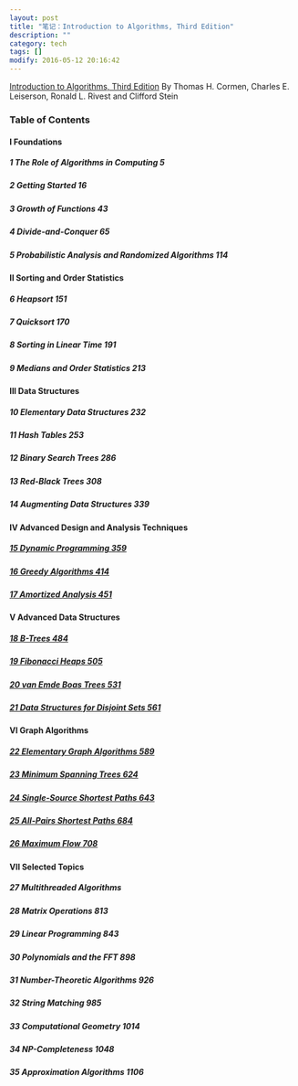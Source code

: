 ```yaml
---
layout: post
title: "笔记：Introduction to Algorithms, Third Edition"
description: ""
category: tech
tags: []
modify: 2016-05-12 20:16:42
---
```


[Introduction to Algorithms, Third Edition](https://mitpress.mit.edu/books/introduction-algorithms)
By Thomas H. Cormen, Charles E. Leiserson, Ronald L. Rivest and Clifford Stein

### Table of Contents

#### I Foundations 

##### 1 The Role of Algorithms in Computing 5

##### 2 Getting Started 16

##### 3 Growth of Functions 43

##### 4 Divide-and-Conquer 65

##### 5 Probabilistic Analysis and Randomized Algorithms 114

#### II Sorting and Order Statistics 

##### 6 Heapsort 151

##### 7 Quicksort 170

##### 8 Sorting in Linear Time 191

##### 9 Medians and Order Statistics 213

#### III Data Structures 

##### 10 Elementary Data Structures 232

##### 11 Hash Tables 253

##### 12 Binary Search Trees 286

##### 13 Red-Black Trees 308

##### 14 Augmenting Data Structures 339

#### IV Advanced Design and Analysis Techniques 

##### [15 Dynamic Programming 359](http://nbviewer.ipython.org/github/facaiy/book_notes/blob/master/Introduction_to_Algorithms/15_Dynamic_Programming/note.ipynb)

##### [16 Greedy Algorithms 414](http://nbviewer.ipython.org/github/facaiy/book_notes/blob/master/Introduction_to_Algorithms/16_Greedy_Algorithms/note.ipynb)

##### [17 Amortized Analysis 451](http://nbviewer.ipython.org/github/facaiy/book_notes/blob/master/Introduction_to_Algorithms/17_Amortized_Analysis/note.ipynb)

#### V Advanced Data Structures 

##### [18 B-Trees 484](http://nbviewer.ipython.org/github/facaiy/book_notes/blob/master/Introduction_to_Algorithms/18_B_Trees/note.ipynb)

##### [19 Fibonacci Heaps 505](http://nbviewer.jupyter.org/github/facaiy/book_notes/blob/master/Introduction_to_Algorithms/19_Fibonacci_Heap/note.ipynb)

##### [20 van Emde Boas Trees 531](http://nbviewer.jupyter.org/github/facaiy/book_notes/blob/master/Introduction_to_Algorithms/20_van_Emde_Boas_Trees/note.ipynb)

##### [21 Data Structures for Disjoint Sets 561](http://nbviewer.jupyter.org/github/facaiy/book_notes/blob/master/Introduction_to_Algorithms/21_Data_Structures_for_Disjoint_Sets/note.ipynb)

#### VI Graph Algorithms 

##### [22 Elementary Graph Algorithms 589](http://nbviewer.jupyter.org/github/facaiy/book_notes/blob/master/Introduction_to_Algorithms/22_Elementary_Graph_Algorithms/note.ipynb)

##### [23 Minimum Spanning Trees 624](http://nbviewer.jupyter.org/github/facaiy/book_notes/blob/master/Introduction_to_Algorithms/23_Minimum_Spanning_Trees/note.ipynb)

##### [24 Single-Source Shortest Paths 643](http://nbviewer.jupyter.org/github/facaiy/book_notes/blob/master/Introduction_to_Algorithms/24_Single-Source_Shortest_Paths/note.ipynb)

##### [25 All-Pairs Shortest Paths 684](http://nbviewer.jupyter.org/github/facaiy/book_notes/blob/master/Introduction_to_Algorithms/25_All-Pairs_Shortest_Paths/note.ipynb)

##### [26 Maximum Flow 708](http://nbviewer.jupyter.org/github/facaiy/book_notes/blob/master/Introduction_to_Algorithms/26_Maximum_Flow/note.ipynb)

#### VII Selected Topics 

##### 27 Multithreaded Algorithms

##### 28 Matrix Operations 813

##### 29 Linear Programming 843

##### 30 Polynomials and the FFT 898

##### 31 Number-Theoretic Algorithms 926

##### 32 String Matching 985

##### 33 Computational Geometry 1014

##### 34 NP-Completeness 1048

##### 35 Approximation Algorithms 1106
